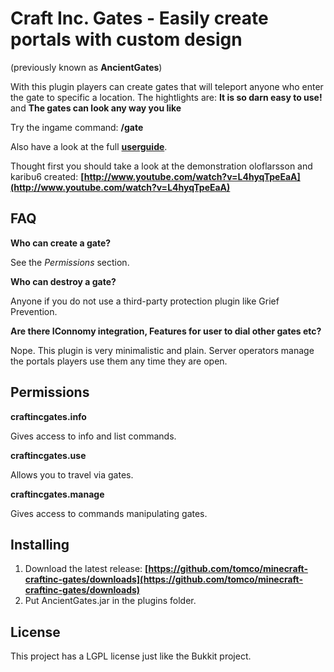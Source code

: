 # Craft Inc. Gates - Easily create portals with custom design

(previously known as __AncientGates__)

With this plugin players can create gates that will teleport anyone who enter the gate to specific a location.
The hightlights are: __It is so darn easy to use!__ and __The gates can look any way you like__

Try the ingame command: __/gate__

Also have a look at the full __[userguide](http://www.craftinc.de/blog/?p=255)__.

Thought first you should take a look at the demonstration oloflarsson and karibu6 created:
__[http://www.youtube.com/watch?v=L4hyqTpeEaA](http://www.youtube.com/watch?v=L4hyqTpeEaA)__


## FAQ

__Who can create a gate?__

See the _Permissions_ section.

__Who can destroy a gate?__

Anyone if you do not use a third-party protection plugin like Grief Prevention.

__Are there IConnomy integration, Features for user to dial other gates etc?__

Nope. This plugin is very minimalistic and plain. Server operators manage the portals players use them any time they are open.

## Permissions

 __craftincgates.info__

 Gives access to info and list commands.

  __craftincgates.use__

 Allows you to travel via gates.

  __craftincgates.manage__

 Gives access to commands manipulating gates.

## Installing

1. Download the latest release: __[https://github.com/tomco/minecraft-craftinc-gates/downloads](https://github.com/tomco/minecraft-craftinc-gates/downloads)__
2. Put AncientGates.jar in the plugins folder.

## License

This project has a LGPL license just like the Bukkit project.
